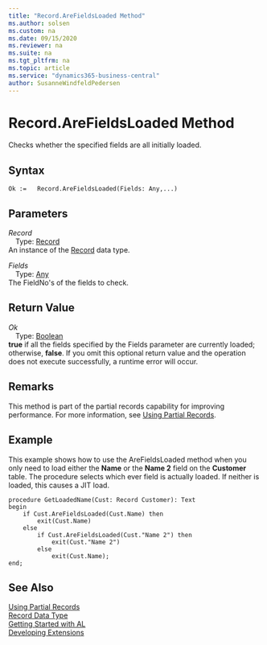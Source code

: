 ```yaml
---
title: "Record.AreFieldsLoaded Method"
ms.author: solsen
ms.custom: na
ms.date: 09/15/2020
ms.reviewer: na
ms.suite: na
ms.tgt_pltfrm: na
ms.topic: article
ms.service: "dynamics365-business-central"
author: SusanneWindfeldPedersen
---
```

[//]: # (START>DO_NOT_EDIT)
[//]: # (IMPORTANT:Do not edit any of the content between here and the END>DO_NOT_EDIT.)
[//]: # (Any modifications should be made in the .xml files in the ModernDev repo.)
# Record.AreFieldsLoaded Method
Checks whether the specified fields are all initially loaded.


## Syntax
```
Ok :=   Record.AreFieldsLoaded(Fields: Any,...)
```
## Parameters
*Record*  
&emsp;Type: [Record](record-data-type.md)  
An instance of the [Record](record-data-type.md) data type.  

*Fields*  
&emsp;Type: [Any](../any/any-data-type.md)  
The FieldNo's of the fields to check. 


## Return Value
*Ok*  
&emsp;Type: [Boolean](../boolean/boolean-data-type.md)  
**true** if all the fields specified by the Fields parameter are currently loaded; otherwise, **false**. If you omit this optional return value and the operation does not execute successfully, a runtime error will occur.    


[//]: # (IMPORTANT: END>DO_NOT_EDIT)

## Remarks

This method is part of the partial records capability for improving performance. For more information, see [Using Partial Records](../../devenv-partial-records.md).

## Example

This example shows how to use the AreFieldsLoaded method when you only need to load either the **Name** or the **Name 2** field on the **Customer** table. The procedure selects which ever field is actually loaded. If neither is loaded, this causes a JIT load.

```
procedure GetLoadedName(Cust: Record Customer): Text 
begin 
    if Cust.AreFieldsLoaded(Cust.Name) then 
        exit(Cust.Name) 
    else 
        if Cust.AreFieldsLoaded(Cust."Name 2") then 
            exit(Cust."Name 2") 
        else 
            exit(Cust.Name);
end;
```

## See Also

[Using Partial Records](../../devenv-partial-records.md)  
[Record Data Type](record-data-type.md)  
[Getting Started with AL](../devenv-get-started.md)  
[Developing Extensions](../devenv-dev-overview.md)